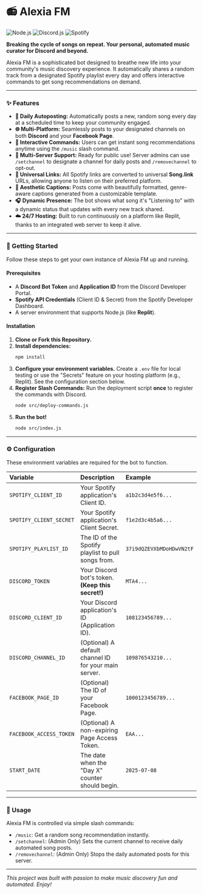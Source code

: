 # 📻 Alexia FM

![Node.js](https://img.shields.io/badge/Node.js-18.x-339933?style=for-the-badge&logo=node.js)
![Discord.js](https://img.shields.io/badge/Discord.js-v14-5865F2?style=for-the-badge&logo=discord&logoColor=white)
![Spotify](https://img.shields.io/badge/Spotify_API-111B24?style=for-the-badge&logo=spotify&logoColor=1DB954)

**Breaking the cycle of songs on repeat. Your personal, automated music curator for Discord and beyond.**

Alexia FM is a sophisticated bot designed to breathe new life into your community's music discovery experience. It automatically shares a random track from a designated Spotify playlist every day and offers interactive commands to get song recommendations on demand.

---

### ✨ Features

* **🤖 Daily Autoposting:** Automatically posts a new, random song every day at a scheduled time to keep your community engaged.
* **🌐 Multi-Platform:** Seamlessly posts to your designated channels on both **Discord** and your **Facebook Page**.
* **🎵 Interactive Commands:** Users can get instant song recommendations anytime using the `/music` slash command.
* **🚀 Multi-Server Support:** Ready for public use! Server admins can use `/setchannel` to designate a channel for daily posts and `/removechannel` to opt-out.
* **🔗 Universal Links:** All Spotify links are converted to universal **Song.link** URLs, allowing anyone to listen on their preferred platform.
* **💅 Aesthetic Captions:** Posts come with beautifully formatted, genre-aware captions generated from a customizable template.
* **🎧 Dynamic Presence:** The bot shows what song it's "Listening to" with a dynamic status that updates with every new track shared.
* **☁️ 24/7 Hosting:** Built to run continuously on a platform like Replit, thanks to an integrated web server to keep it alive.

---

### 🚀 Getting Started

Follow these steps to get your own instance of Alexia FM up and running.

#### **Prerequisites**
* A **Discord Bot Token** and **Application ID** from the Discord Developer Portal.
* **Spotify API Credentials** (Client ID & Secret) from the Spotify Developer Dashboard.
* A server environment that supports Node.js (like **Replit**).

#### **Installation**
1.  **Clone or Fork this Repository.**
2.  **Install dependencies:**
    ```bash
    npm install
    ```
3.  **Configure your environment variables.** Create a `.env` file for local testing or use the "Secrets" feature on your hosting platform (e.g., Replit). See the configuration section below.
4.  **Register Slash Commands:** Run the deployment script **once** to register the commands with Discord.
    ```bash
    node src/deploy-commands.js
    ```
5.  **Run the bot!**
    ```bash
    node src/index.js
    ```

---

### ⚙️ Configuration

These environment variables are required for the bot to function.

| Variable | Description | Example |
| :--- | :--- | :--- |
| `SPOTIFY_CLIENT_ID` | Your Spotify application's Client ID. | `a1b2c3d4e5f6...` |
| `SPOTIFY_CLIENT_SECRET` | Your Spotify application's Client Secret. | `f1e2d3c4b5a6...` |
| `SPOTIFY_PLAYLIST_ID` | The ID of the Spotify playlist to pull songs from. | `37i9dQZEVXbMDoHDwVN2tF` |
| `DISCORD_TOKEN` | Your Discord bot's token. **(Keep this secret!)** | `MTA4...` |
| `DISCORD_CLIENT_ID` | Your Discord application's ID (Application ID). | `108123456789...` |
| `DISCORD_CHANNEL_ID` | (Optional) A default channel ID for your main server. | `109876543210...` |
| `FACEBOOK_PAGE_ID` | (Optional) The ID of your Facebook Page. | `1000123456789...` |
| `FACEBOOK_ACCESS_TOKEN`| (Optional) A non-expiring Page Access Token. | `EAA...` |
| `START_DATE` | The date when the "Day X" counter should begin. | `2025-07-08` |

---

### 🤖 Usage

Alexia FM is controlled via simple slash commands:

* `/music`: Get a random song recommendation instantly.
* `/setchannel`: (Admin Only) Sets the current channel to receive daily automated song posts.
* `/removechannel`: (Admin Only) Stops the daily automated posts for this server.

---
*This project was built with passion to make music discovery fun and automated. Enjoy!*